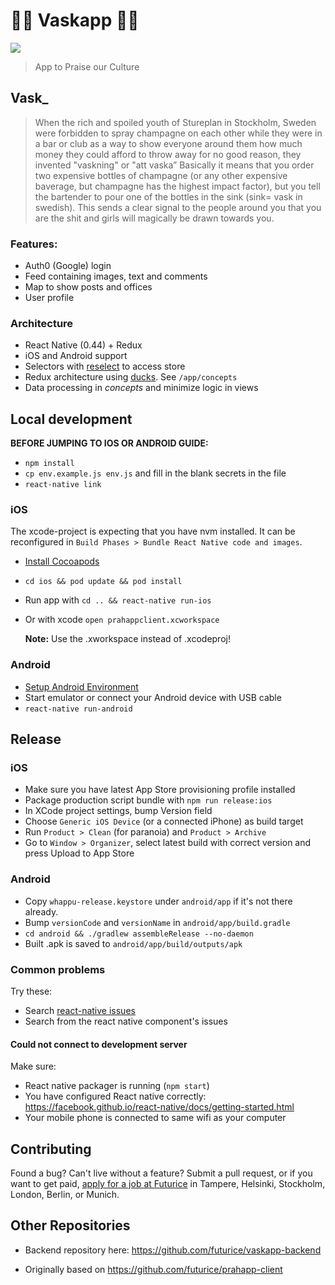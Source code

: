# 🙏🙏 Vaskapp 🙏🙏

![](docs/logo.png)

> App to Praise our Culture

## Vask_
> When the rich and spoiled youth of Stureplan in Stockholm, Sweden were forbidden to spray champagne on each other while they were in a bar or club as a way to show everyone around them how much money they could afford to throw away for no good reason, they invented "vaskning" or "att vaska”
Basically it means that you order two expensive bottles of champagne (or any other expensive baverage, but champagne has the highest impact factor), but you tell the bartender to pour one of the bottles in the sink (sink= vask in swedish). This sends a clear signal to the people around you that you are the shit and girls will magically be drawn towards you.



### Features:
* Auth0 (Google) login
* Feed containing images, text and comments
* Map to show posts and offices
* User profile

### Architecture
* React Native (0.44) + Redux
* iOS and Android support
* Selectors with [reselect](https://github.com/reactjs/reselect/) to access store
* Redux architecture using [ducks](https://github.com/erikras/ducks-modular-redux). See `/app/concepts`
* Data processing in _concepts_ and minimize logic in views

## Local development

**BEFORE JUMPING TO IOS OR ANDROID GUIDE:**

* `npm install`
* `cp env.example.js env.js` and fill in the blank secrets in the file
* `react-native link`

### iOS

The xcode-project is expecting that you have nvm installed. It can be reconfigured in
`Build Phases > Bundle React Native code and images`.

- [Install Cocoapods](https://guides.cocoapods.org/using/getting-started.html#installation)
- `cd ios && pod update && pod install`
- Run app with `cd .. && react-native run-ios`
- Or with xcode `open prahappclient.xcworkspace`

  **Note:** Use the .xworkspace instead of .xcodeproj!

### Android

- [Setup Android Environment](http://facebook.github.io/react-native/releases/0.44/docs/getting-started.html#android-development-environment)
- Start emulator or connect your Android device with USB cable
- `react-native run-android`

## Release

### iOS

* Make sure you have latest App Store provisioning profile installed
* Package production script bundle with `npm run release:ios`
* In XCode project settings, bump Version field
* Choose `Generic iOS Device` (or a connected iPhone) as build target
* Run `Product > Clean` (for paranoia) and `Product > Archive`
* Go to `Window > Organizer`, select latest build with correct version and press Upload to App Store

### Android

* Copy `whappu-release.keystore` under `android/app` if it's not there already.
* Bump `versionCode` and `versionName` in `android/app/build.gradle`
* `cd android && ./gradlew assembleRelease --no-daemon`
* Built .apk is saved to `android/app/build/outputs/apk`

### Common problems

Try these:
* Search [react-native issues](https://github.com/facebook/react-native)
* Search from the react native component's issues

#### Could not connect to development server

Make sure:

* React native packager is running (`npm start`)
* You have configured React native correctly: https://facebook.github.io/react-native/docs/getting-started.html
* Your mobile phone is connected to same wifi as your computer

## Contributing

Found a bug? Can't live without a feature? Submit a pull request, or if you want to get paid, [apply for a job at Futurice](http://futurice.com/careers) in Tampere, Helsinki, Stockholm, London, Berlin, or Munich.


## Other Repositories
* Backend repository here: https://github.com/futurice/vaskapp-backend

* Originally based on https://github.com/futurice/prahapp-client
